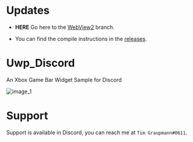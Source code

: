 # Updates

* **HERE** Go here to the [WebView2](https://github.com/tgraupmann/Uwp_Discord/tree/WebView2) branch.

* You can find the compile instructions in the [releases](https://github.com/tgraupmann/Uwp_Discord/releases).

# Uwp_Discord
An Xbox Game Bar Widget Sample for Discord

![image_1](images/image_1.png)

# Support

Support is available in Discord, you can reach me at `Tim Graupmann#0611`.

